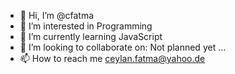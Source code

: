 - 👋 Hi, I’m @cfatma
- 👀 I’m interested in Programming
- 🌱 I’m currently learning JavaScript
- 💞️ I’m looking to collaborate on: Not planned yet ...
- 📫 How to reach me ceylan.fatma@yahoo.de

<!---
cfatma/cfatma is a ✨ special ✨ repository because its `README.md` (this file) appears on your GitHub profile.
You can click the Preview link to take a look at your changes.
--->
